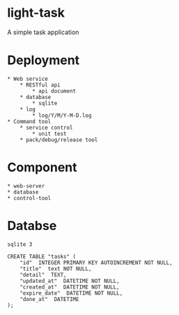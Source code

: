 # light-task
A simple task application

# Deployment
	* Web service
		* RESTful api
			* api document
		* database
			* sqlite
		* log
			* log/Y/M/Y-M-D.log
	* Command tool
		* service control
			* unit test
		* pack/debug/release tool
		
# Component
	* web-server
	* database
	* control-tool

# Databse
	sqlite 3

	CREATE TABLE "tasks" (
		"id"  INTEGER PRIMARY KEY AUTOINCREMENT NOT NULL,
		"title"  text NOT NULL,
		"detail"  TEXT,
		"updated_at"  DATETIME NOT NULL,
		"created_at"  DATETIME NOT NULL,
		"expire_date"  DATETIME NOT NULL,
		"done_at"  DATETIME
	);

